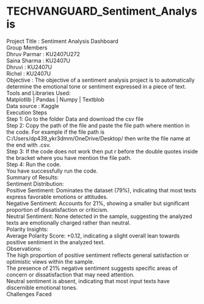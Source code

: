 # TECHVANGUARD_Sentiment_Analysis
Project Title : Sentiment Analysis Dashboard
<br>
Group Members
<br>
Dhruv Parmar : KU2407U272
<br>
Saina Sharma : KU2407U
<br>
Dhruvi       :  KU2407U
<br>
Richel       :  KU2407U
<br>
Objective : The objective of a sentiment analysis project is to automatically determine the emotional tone or sentiment expressed in a piece of text.
<br>
Tools and Libraries Used:
<br>
Matplotlib | Pandas | Numpy | Textblob
<br>
Data source : Kaggle 
<br>
Execution Steps
<br>
Step 1: Go to the folder Data and download the csv file
<br>
Step 2: Copy the path of the file and paste the file path where mention in the code. For example if the file path is C:/Users/dp439_ykr3dmm/OneDrive/Desktop/ then write the file name at the end with .csv.
<br>
Step 3: If the code does not work then put r before the double quotes inside the bracket where you have mention the file path.
<br>
Step 4: Run the code.
<br>
You have successfully run the code.
<br>
Summary of Results:
<br>
Sentiment Distribution:
<br>
Positive Sentiment: Dominates the dataset (79%), indicating that most texts express favorable emotions or attitudes.
<br>
Negative Sentiment: Accounts for 21%, showing a smaller but significant proportion of dissatisfaction or criticism.
<br>
Neutral Sentiment: None detected in the sample, suggesting the analyzed texts are emotionally charged rather than neutral.
<br>
Polarity Insights:
<br>
Average Polarity Score: +0.12, indicating a slight overall lean towards positive sentiment in the analyzed text.
<br>
Observations:
<br>
The high proportion of positive sentiment reflects general satisfaction or optimistic views within the sample.
<br>
The presence of 21% negative sentiment suggests specific areas of concern or dissatisfaction that may need attention.
<br>
Neutral sentiment is absent, indicating that most input texts have discernible emotional tones.
<br>
Challenges Faced
<br>

